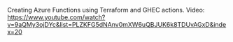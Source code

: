 Creating Azure Functions using Terraform and GHEC actions.
Video: https://www.youtube.com/watch?v=9aQMy3ojDYc&list=PLZKFG5dNAnv0mXW6uQBJUK6k8TDUvAGxD&index=20
